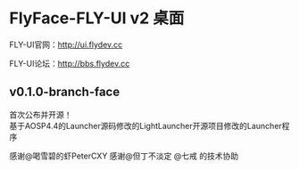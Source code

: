 FlyFace-FLY-UI v2 桌面  
=======
   
FLY-UI官网：http://ui.flydev.cc  
   
FLY-UI论坛：http://bbs.flydev.cc  
  
  
  
v0.1.0-branch-face
-------
首次公布并开源！  
基于AOSP4.4的Launcher源码修改的LightLauncher开源项目修改的Launcher程序  
  
 感谢@喝雪碧的虾PeterCXY 感谢@但丁不淡定 @七戒 的技术协助
